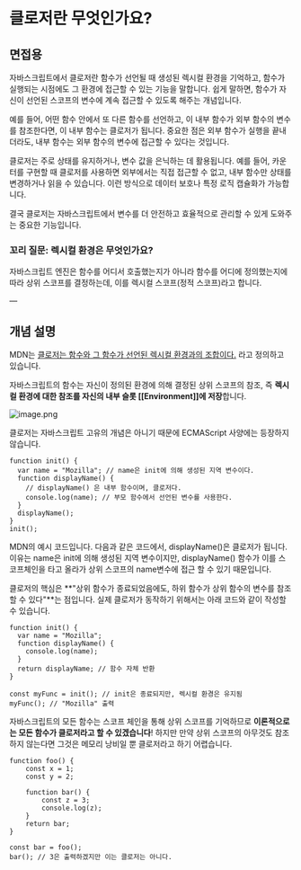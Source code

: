 # 클로저란 무엇인가요?

## 면접용

자바스크립트에서 클로저란 함수가 선언될 때 생성된 렉시컬 환경을 기억하고, 함수가 실행되는 시점에도 그 환경에 접근할 수 있는 기능을 말합니다. 쉽게 말하면, 함수가 자신이 선언된 스코프의 변수에 계속 접근할 수 있도록 해주는 개념입니다.

예를 들어, 어떤 함수 안에서 또 다른 함수를 선언하고, 이 내부 함수가 외부 함수의 변수를 참조한다면, 이 내부 함수는 클로저가 됩니다. 중요한 점은 외부 함수가 실행을 끝내더라도, 내부 함수는 외부 함수의 변수에 접근할 수 있다는 것입니다.

클로저는 주로 상태를 유지하거나, 변수 값을 은닉하는 데 활용됩니다. 예를 들어, 카운터를 구현할 때 클로저를 사용하면 외부에서는 직접 접근할 수 없고, 내부 함수만 상태를 변경하거나 읽을 수 있습니다. 이런 방식으로 데이터 보호나 특정 로직 캡슐화가 가능합니다.

결국 클로저는 자바스크립트에서 변수를 더 안전하고 효율적으로 관리할 수 있게 도와주는 중요한 기능입니다.

### 꼬리 질문: 렉시컬 환경은 무엇인가요?

자바스크립트 엔진은 함수를 어디서 호출했는지가 아니라 함수를 어디에 정의했는지에 따라 상위 스코프를 결정하는데, 이를 렉시컬 스코프(정적 스코프)라고 합니다.

— 

## 개념 설명

MDN는 [클로저는 함수와 그 함수가 선언된 렉시컬 환경과의 조합이다.](https://developer.mozilla.org/ko/docs/Web/JavaScript/Closures) 라고 정의하고 있습니다.

자바스크립트의 함수는 자신이 정의된 환경에 의해 결정된 상위 스코프의 참조, 즉 **렉시컬 환경에 대한 참조를 자신의 내부 슬롯 [[Environment]]에 저장**합니다.

![image.png](https://prod-files-secure.s3.us-west-2.amazonaws.com/087c43ba-fb8a-4762-ac1b-80cb8778ee1c/ce595500-6faa-4f8f-9e78-b6428eb72afd/image.png)

클로저는 자바스크립트 고유의 개념은 아니기 때문에 ECMAScript 사양에는 등장하지 않습니다.

```tsx
function init() {
  var name = "Mozilla"; // name은 init에 의해 생성된 지역 변수이다.
  function displayName() {
    // displayName() 은 내부 함수이며, 클로저다.
    console.log(name); // 부모 함수에서 선언된 변수를 사용한다.
  }
  displayName();
}
init();
```

MDN의 예시 코드입니다. 다음과 같은 코드에서, displayName()은 클로저가 됩니다. 이유는 name은 init에 의해 생성된 지역 변수이지만, displayName() 함수가 이를 스코프체인을 타고 올라가 상위 스코프의 name변수에 접근 할 수 있기 때문입니다.

클로저의 핵심은 **"상위 함수가 종료되었음에도, 하위 함수가 상위 함수의 변수를 참조할 수 있다"**는 점입니다. 실제 클로저가 동작하기 위해서는 아래 코드와 같이 작성할 수 있습니다.

```tsx
function init() {
  var name = "Mozilla";
  function displayName() {
    console.log(name);
  }
  return displayName; // 함수 자체 반환
}

const myFunc = init(); // init은 종료되지만, 렉시컬 환경은 유지됨
myFunc(); // "Mozilla" 출력
```

자바스크립트의 모든 함수는 스코프 체인을 통해 상위 스코프를 기억하므로 **이론적으로는 모든 함수가 클로저라고 할 수 있겠습니다**! 하지만 만약 상위 스코프의 아무것도 참조하지 않는다면 그것은 메모리 낭비일 뿐 클로저라고 하기 어렵습니다.

```tsx
function foo() {
	const x = 1;
	const y = 2;
	
	function bar() {
		const z = 3;
		console.log(z);
	}
	return bar;
}

const bar = foo();
bar(); // 3은 출력하겠지만 이는 클로저는 아니다.
```
